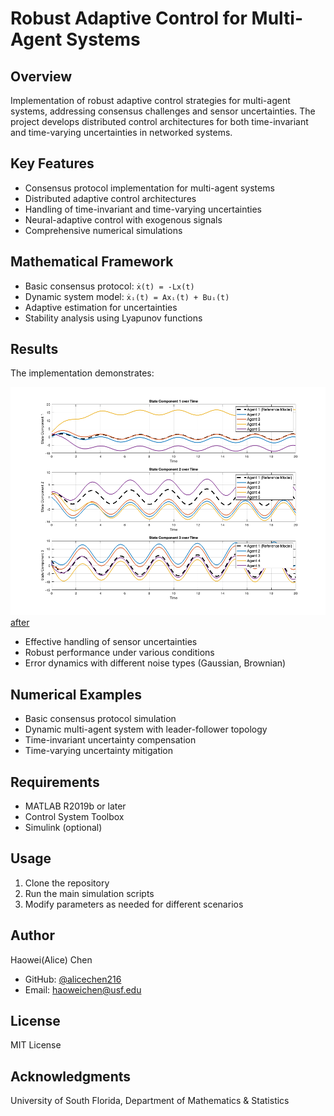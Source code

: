 # Robust Adaptive Control for Multi-Agent Systems

## Overview
Implementation of robust adaptive control strategies for multi-agent systems, addressing consensus challenges and sensor uncertainties. The project develops distributed control architectures for both time-invariant and time-varying uncertainties in networked systems.

## Key Features
- Consensus protocol implementation for multi-agent systems
- Distributed adaptive control architectures
- Handling of time-invariant and time-varying uncertainties
- Neural-adaptive control with exogenous signals
- Comprehensive numerical simulations

## Mathematical Framework
- Basic consensus protocol: `ẋ(t) = -Lx(t)`
- Dynamic system model: `ẋᵢ(t) = Axᵢ(t) + Buᵢ(t)`
- Adaptive estimation for uncertainties
- Stability analysis using Lyapunov functions

## Results
The implementation demonstrates:

![Successful consensus achievement in networked systems](project_timeinvariant.png)
[after](project_timevariant_Recovery.png)
- Effective handling of sensor uncertainties
- Robust performance under various conditions
- Error dynamics with different noise types (Gaussian, Brownian)

## Numerical Examples
- Basic consensus protocol simulation
- Dynamic multi-agent system with leader-follower topology
- Time-invariant uncertainty compensation
- Time-varying uncertainty mitigation

## Requirements
- MATLAB R2019b or later
- Control System Toolbox
- Simulink (optional)

## Usage
1. Clone the repository
2. Run the main simulation scripts
3. Modify parameters as needed for different scenarios

## Author
Haowei(Alice) Chen
- GitHub: [@alicechen216](https://github.com/alicechen216)
- Email: haoweichen@usf.edu

## License
MIT License

## Acknowledgments
University of South Florida, Department of Mathematics & Statistics
